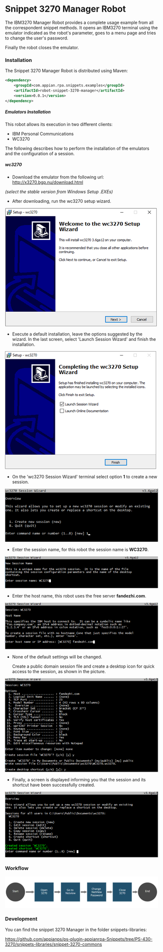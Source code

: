 # Snippet 3270 Manager Robot

The IBM3270 Manager Robot provides a complete usage example from all the correspondent snippet methods. It opens an IBM3270 terminal using the emulator indicated as the robot's parameter, goes to a menu page and tries to change the user's password.

Finally the robot closes the emulator.

### Installation

The Snippet 3270 Manager Robot is distributed using Maven:
```xml
<dependency>
	<groupId>com.appian.rpa.snippets.examples</groupId>
	<artifactId>robot-snippet-3270-manager</artifactId>
	<version>0.0.1</version>
</dependency>
```
##### Emulators Installation

This robot allows its execution in two different clients:
- IBM Personal Communications
- WC3270

The following describes how to perform the installation of the emulators and the configuration of a session.

##### wc3270

- Download the emulator from the following url:
http://x3270.bgp.nu/download.html

*(select the stable version from Windows Setup .EXEs)*

- After downloading, run the wc3270 setup wizard.

![Setup Wizard ><](./console/img/wizard.png)

- Execute a default installation, leave the options suggested by the wizard. In the last screen, select 'Launch Session Wizard' and finish the installation.

![Completed Setup ><](./console/img/wizard_complete.png)

- On the 'wc3270 Session Wizard' terminal select option **1** to create a new session.

![Session Wizard ><](./console/img/session_wizard.png)

- Enter the session name, for this robot the session name is **WC3270**.

![Session Wizard - Name ><](./console/img/session_wizard_name.png)

- Enter the host name, this robot uses the free server **fandezhi.com**.

![Session Wizard - Host ><](./console/img/session_wizard_host.png)

- None of the default settings will be changed.

  Create a public domain session file and create a desktop icon for quick access to the session, as shown in the picture.

![Session Wizard - Options ><](./console/img/session_wizard_options.png)

- Finally, a screen is displayed informing you that the session and its shortcut have been successfully created.

![Session Wizard - Completed ><](./console/img/session_wizard_completed.png)




### Workflow

![Robot workflow](./console/workflow.png)

### Development
You can find the snippet 3270 Manager in the folder snippets-libraries:

https://github.com/appianps/ps-plugin-appianrpa-Snippets/tree/PS-430-3270/snippets-libraries/snippet-3270-commons